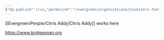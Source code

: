 ```yaml
---
{"dg-publish":true,"permalink":"/evergreen/organizations/investors-funders/accelerator-startup-non-profit/bridgespan-group/"}
---
```


[[Evergreen/People/Chris Addy\|Chris Addy]] works here

https://www.bridgespan.org
